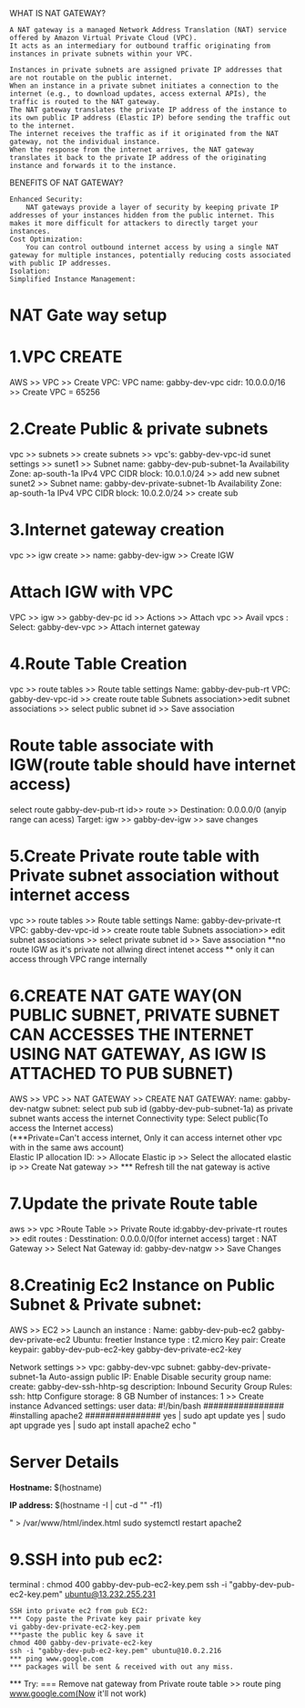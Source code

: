 WHAT IS NAT GATEWAY?

```
A NAT gateway is a managed Network Address Translation (NAT) service offered by Amazon Virtual Private Cloud (VPC). 
It acts as an intermediary for outbound traffic originating from instances in private subnets within your VPC.

Instances in private subnets are assigned private IP addresses that are not routable on the public internet.
When an instance in a private subnet initiates a connection to the internet (e.g., to download updates, access external APIs), the traffic is routed to the NAT gateway.
The NAT gateway translates the private IP address of the instance to its own public IP address (Elastic IP) before sending the traffic out to the internet.
The internet receives the traffic as if it originated from the NAT gateway, not the individual instance.
When the response from the internet arrives, the NAT gateway translates it back to the private IP address of the originating instance and forwards it to the instance.
```
BENEFITS OF NAT GATEWAY?

```
Enhanced Security: 
    NAT gateways provide a layer of security by keeping private IP addresses of your instances hidden from the public internet. This makes it more difficult for attackers to directly target your instances.
Cost Optimization: 
    You can control outbound internet access by using a single NAT gateway for multiple instances, potentially reducing costs associated with public IP addresses.
Isolation:
Simplified Instance Management: 

```
NAT Gate way setup
====================
1.VPC CREATE
=============
AWS >> VPC >> Create VPC:
  VPC name: gabby-dev-vpc
  cidr: 10.0.0.0/16 >> Create VPC = 65256

2.Create Public & private subnets
===============================
vpc >> subnets >> create subnets >> 
  vpc's: gabby-dev-vpc-id
  sunet settings >> 
    sunet1 >> 
      Subnet name: gabby-dev-pub-subnet-1a
      Availability Zone: ap-south-1a
      IPv4 VPC CIDR block: 10.0.1.0/24 >> add new subnet
    sunet2 >> 
      Subnet name: gabby-dev-private-subnet-1b
      Availability Zone: ap-south-1a
      IPv4 VPC CIDR block: 10.0.2.0/24 >> create sub

3.Internet gateway creation
=======================
vpc >> igw create >> name: gabby-dev-igw >> Create IGW

  Attach IGW with VPC
  ===================
  VPC >> igw >> gabby-dev-pc id >> Actions >> Attach vpc >> Avail vpcs : 
        Select: gabby-dev-vpc >> Attach internet gateway

4.Route Table Creation
=====================
vpc >> route tables >> Route table settings
    Name: gabby-dev-pub-rt
    VPC: gabby-dev-vpc-id >> create route table
      Subnets association>>edit subnet associations >>
        select public subnet id >> Save association
  
  Route table associate with IGW(route table should have internet access)
  =============================
  select route gabby-dev-pub-rt id>> route >>
    Destination: 0.0.0.0/0 (anyip range can acess)
    Target: igw >> gabby-dev-igw >> save changes

5.Create Private route table with Private subnet association without internet access
==================================================================================
vpc >> route tables >> Route table settings
    Name: gabby-dev-private-rt
    VPC: gabby-dev-vpc-id >> create route table
      Subnets association>> edit subnet associations >>
        select private subnet id >> Save association
      **no route IGW as it's private not allwing direct intenet access
      ** only it can access through VPC range internally

6.CREATE NAT GATE WAY(ON PUBLIC SUBNET, PRIVATE SUBNET CAN ACCESSES THE INTERNET USING NAT GATEWAY, AS IGW IS ATTACHED TO PUB SUBNET)
======================================
AWS >> VPC >> NAT GATEWAY >> CREATE NAT GATEWAY:
    name: gabby-dev-natgw
    subnet: select pub sub id (gabby-dev-pub-subnet-1a) as private subnet wants 
        access the internet
    Connectivity type: Select public(To access the Internet access)    
        (***Private=Can't access internet, Only it can access internet other vpc with in the same aws account)  
    Elastic IP allocation ID: 
    >> Allocate Elastic ip >> Select the allocated elastic ip 
    >> Create Nat gateway >>
*** Refresh till the nat gateway is active

7.Update the private Route table
==============================
aws >> vpc >Route Table >> Private Route id:gabby-dev-private-rt
    routes >> edit routes :
        Desstination: 0.0.0.0/0(for internet access)
        target : NAT Gateway >> Select Nat Gateway id: gabby-dev-natgw 
        >> Save Changes 

8.Creatinig Ec2 Instance on Public Subnet & Private subnet:
=====================================
AWS >> EC2 >> Launch an instance :
  Name: 
  gabby-dev-pub-ec2
  gabby-dev-private-ec2
  Ubuntu: freetier
  Instance type : t2.micro
  Key pair:  Create keypair: 
    gabby-dev-pub-ec2-key 
    gabby-dev-private-ec2-key

  Network settings >>
    vpc: gabby-dev-vpc
    subnet: gabby-dev-private-subnet-1a
    Auto-assign public IP: 
        Enable
        Disable
    security group name: create: gabby-dev-ssh-hhtp-sg
      description: 
    Inbound Security Group Rules:
      ssh: 
      http
  Configure storage: 8 GB
  Number of instances: 1 >> Create instance
    Advanced settings:
        user data:
#!/bin/bash
################
#installing apache2
###############
yes | sudo apt update 
yes | sudo apt upgrade 
yes | sudo apt install apache2
echo "<h1>Server Details</h1><p><strong>Hostname: </strong> $(hostname)</p><p><strong>IP address: </strong> $(hostname -I | cut -d "" -f1)</p>" > /var/www/html/index.html
sudo systemctl restart apache2      

9.SSH into pub ec2:
=============
terminal :
    chmod 400 gabby-dev-pub-ec2-key.pem
    ssh -i "gabby-dev-pub-ec2-key.pem" ubuntu@13.232.255.231

    SSH into private ec2 from pub EC2:
    *** Copy paste the Private key pair private key 
    vi gabby-dev-private-ec2-key.pem
    ***paste the public key & save it
    chmod 400 gabby-dev-private-ec2-key
    ssh -i "gabby-dev-pub-ec2-key.pem" ubuntu@10.0.2.216
    *** ping www.google.com
    *** packages will be sent & received with out any miss.

*** Try: 
    ===
        Remove nat gateway from Private route table >> route
        ping www.google.com(Now it'll not work)

```
